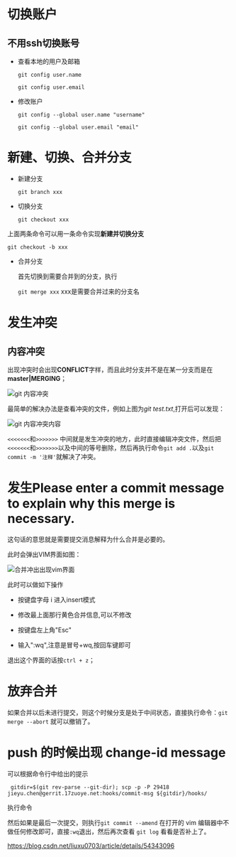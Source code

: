 # 切换账户

## 不用ssh切换账号

- 查看本地的用户及邮箱

    `git config user.name`

    `git config user.email`

- 修改账户

    `git config --global user.name "username"`

    `git config --global user.email "email"`


# 新建、切换、合并分支

- 新建分支

    `git branch xxx`

- 切换分支

    `git checkout xxx`

上面两条命令可以用一条命令实现**新建并切换分支**

 `git checkout -b xxx`

 - 合并分支

    首先切换到需要合并到的分支，执行

    `git merge xxx` xxx是需要合并过来的分支名

# 发生冲突

## 内容冲突

出现冲突时会出现**CONFLICT**字样，而且此时分支并不是在某一分支而是在**master|MERGING**；

![git 内容冲突](http://orzoelfvh.bkt.clouddn.com/git%20%E5%90%88%E5%B9%B6%E5%86%B2%E7%AA%81.png?attname=&e=1498205923&token=cs2nCfx72Y7hW0_NpFYzb3Jab90IJWraRtphMd-q:p3zSW1cLxlaHROLLVYT_o1v_ym4)

最简单的解决办法是查看冲突的文件，例如上图为*git test.txt*,打开后可以发现：

![git 内容冲突内容](http://orzoelfvh.bkt.clouddn.com/git%E5%86%85%E5%AE%B9%E5%86%B2%E7%AA%81%E5%86%85%E5%AE%B9.png?attname=&e=1498206071&token=cs2nCfx72Y7hW0_NpFYzb3Jab90IJWraRtphMd-q:RLFdtKpKUIQVFYWOMg4mos0kllA)

`<<<<<<<`和`>>>>>>>` 中间就是发生冲突的地方，此时直接编辑冲突文件，然后把`<<<<<<<`和`>>>>>>>`以及中间的等号删除，然后再执行命令`git add .`以及`git commit -m '注释'`就解决了冲突。

# 发生Please enter a commit message to explain why this merge is necessary.

这句话的意思就是需要提交消息解释为什么合并是必要的。

此时会弹出VIM界面如图：

![合并冲出出现vim界面](http://orzoelfvh.bkt.clouddn.com/%E5%90%88%E5%B9%B6%E5%86%B2%E7%AA%81%E5%87%BA%E7%8E%B0vim.jpg?attname=&e=1498206503&token=cs2nCfx72Y7hW0_NpFYzb3Jab90IJWraRtphMd-q:SoFxxTDV6yk_odh48Ke-EsqRjEY)

此时可以做如下操作

- 按键盘字母 i 进入insert模式

- 修改最上面那行黄色合并信息,可以不修改

- 按键盘左上角"Esc"

- 输入":wq",注意是冒号+wq,按回车键即可

退出这个界面的话按`ctrl + z`；


# 放弃合并

如果合并以后未进行提交，则这个时候分支是处于中间状态，直接执行命令：`git merge --abort` 就可以撤销了。


# push 的时候出现 change-id message

可以根据命令行中给出的提示
```
 gitdir=$(git rev-parse --git-dir); scp -p -P 29418 jieyu.chen@gerrit.17zuoye.net:hooks/commit-msg ${gitdir}/hooks/
```

执行命令

然后如果是最后一次提交，则执行`git commit --amend` 在打开的 vim 编辑器中不做任何修改即可，直接`:wq`退出，然后再次查看 `git log` 看看是否补上了。


https://blog.csdn.net/liuxu0703/article/details/54343096